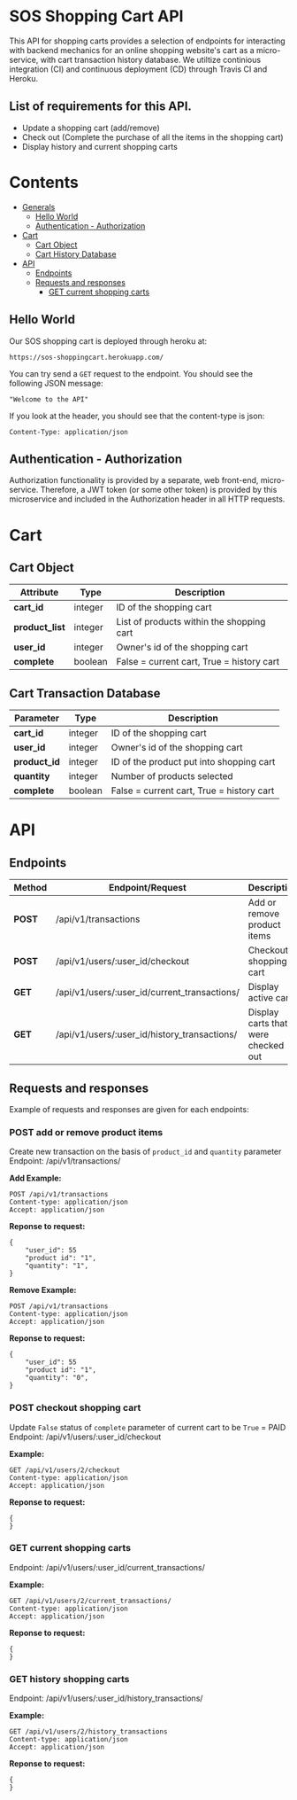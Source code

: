 SOS Shopping Cart API
=====================
This API for shopping carts provides a selection of endpoints for interacting with backend mechanics for an online shopping website's cart as a micro-service, with cart transaction history database. We utiltize continious integration (CI) and continuous deployment (CD) through Travis CI and Heroku. 

## List of requirements for this API.

- Update a shopping cart (add/remove)
- Check out (Complete the purchase of all the items in the shopping cart)
- Display history and current shopping carts

# Contents

- [Generals](#generals)
  - [Hello World](#hello)
  - [Authentication - Authorization](#auth)
- [Cart](#cart) 
  - [Cart Object](#obj)
  - [Cart History Database](#db)
- [API](#api)
  - [Endpoints](#endpts)
  - [Requests and responses](#req)
    - [GET current shopping carts](#current)
 
## Hello World
Our SOS shopping cart is deployed through heroku at: 
```
https://sos-shoppingcart.herokuapp.com/
```
You can try send a `GET` request to the endpoint. You should see the following JSON message:
```
"Welcome to the API"
```
If you look at the header, you should see that the content-type is json:
```
Content-Type: application/json
```

## Authentication - Authorization
Authorization functionality is provided by a separate, web front-end, micro-service. Therefore, a JWT token (or some other token) is provided by this microservice and included in the Authorization header in all HTTP requests. 

# Cart

## Cart Object

| Attribute | Type | Description |
|-----------|------|-------------|
|**cart_id** |integer |ID of the shopping cart|
|**product_list**|integer |List of products within the shopping cart|
|**user_id** |integer |Owner's id of the shopping cart|
|**complete** |boolean |False = current cart, True = history cart|

## Cart Transaction Database

| Parameter | Type | Description |
|-----------|------|-------------|
|**cart_id** |integer |ID of the shopping cart|
|**user_id** |integer |Owner's id of the shopping cart|
|**product_id** |integer |ID of the product put into shopping cart|
|**quantity** |integer |Number of products selected|
|**complete** |boolean |False = current cart, True = history cart|

# API

## Endpoints

|Method|Endpoint/Request|Description|
|------|----------------|-----------|
|**POST**|   /api/v1/transactions| Add or remove product items|
|**POST**|   /api/v1/users/:user_id/checkout|Checkout shopping cart|
|**GET**|    /api/v1/users/:user_id/current_transactions/|Display active carts|
|**GET**|    /api/v1/users/:user_id/history_transactions/|Display carts that were checked out|

## Requests and responses 

Example of requests and responses are given for each endpoints:


### POST add or remove product items
Create new transaction on the basis of `product_id` and `quantity` parameter
Endpoint: /api/v1/transactions/

**Add Example:** 

```
POST /api/v1/transactions
Content-type: application/json 
Accept: application/json
```
**Reponse to request:**
```
{
	"user_id": 55
	"product id": "1",
	"quantity": "1",
}
```

**Remove Example:** 

```
POST /api/v1/transactions
Content-type: application/json 
Accept: application/json
```
**Reponse to request:**
```
{
	"user_id": 55
	"product id": "1",
	"quantity": "0",
}
```

### POST checkout shopping cart
Update `False` status of `complete` parameter of current cart to be `True` = PAID
Endpoint: /api/v1/users/:user_id/checkout

**Example:** 

```
GET /api/v1/users/2/checkout
Content-type: application/json 
Accept: application/json
```
**Reponse to request:**
```
{
}
```

### GET current shopping carts
Endpoint:  /api/v1/users/:user_id/current_transactions/

**Example:** 

```
GET /api/v1/users/2/current_transactions/
Content-type: application/json 
Accept: application/json
```
**Reponse to request:**
```
{
}
```

### GET history shopping carts
Endpoint: /api/v1/users/:user_id/history_transactions/

**Example:** 

```
GET /api/v1/users/2/history_transactions
Content-type: application/json 
Accept: application/json
```
**Reponse to request:**
```
{
}
```

